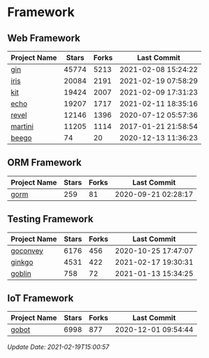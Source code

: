 # Framework

## Web Framework
| Project Name | Stars | Forks | Last Commit |
| ------------ | ----- | ----- | ----------- |
| [gin](https://github.com/gin-gonic/gin) | 45774 | 5213 | 2021-02-08 15:24:22 |
| [iris](https://github.com/kataras/iris) | 20084 | 2191 | 2021-02-19 07:58:29 |
| [kit](https://github.com/go-kit/kit) | 19424 | 2007 | 2021-02-09 17:31:23 |
| [echo](https://github.com/labstack/echo) | 19207 | 1717 | 2021-02-11 18:35:16 |
| [revel](https://github.com/revel/revel) | 12146 | 1396 | 2020-07-12 05:57:36 |
| [martini](https://github.com/go-martini/martini) | 11205 | 1114 | 2017-01-21 21:58:54 |
| [beego](https://github.com/astaxie/beego) | 74 | 20 | 2020-12-13 11:36:23 |

## ORM Framework
| Project Name | Stars | Forks | Last Commit |
| ------------ | ----- | ----- | ----------- |
| [gorm](https://github.com/jinzhu/gorm) | 259 | 81 | 2020-09-21 02:28:17 |

## Testing Framework
| Project Name | Stars | Forks | Last Commit |
| ------------ | ----- | ----- | ----------- |
| [goconvey](https://github.com/smartystreets/goconvey) | 6176 | 456 | 2020-10-25 17:47:07 |
| [ginkgo](https://github.com/onsi/ginkgo) | 4531 | 422 | 2021-02-17 19:30:31 |
| [goblin](https://github.com/franela/goblin) | 758 | 72 | 2021-01-13 15:34:25 |

## IoT Framework
| Project Name | Stars | Forks | Last Commit |
| ------------ | ----- | ----- | ----------- |
| [gobot](https://github.com/hybridgroup/gobot) | 6998 | 877 | 2020-12-01 09:54:44 |

*Update Date: 2021-02-19T15:00:57*